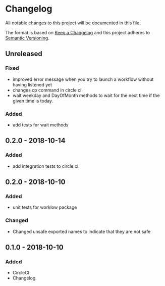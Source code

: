 # Changelog
All notable changes to this project will be documented in this file.

The format is based on [Keep a Changelog](http://keepachangelog.com/en/1.0.0/)
and this project adheres to [Semantic Versioning](http://semver.org/spec/v2.0.0.html).

## Unreleased
### Fixed
- improved error message when you try to launch a workflow without having listened yet
- changes cp command in circle ci
- wait weekday and DayOfMonth methods to wait for the next time if the given time is today.

### Added
- add tests for wait methods

## 0.2.0 - 2018-10-14
### Added
- add integration tests to circle ci.

## 0.2.0 - 2018-10-10
### Added
- unit tests for worklow package

### Changed
- Changed unsafe exported names to indicate that they are not safe

## 0.1.0 - 2018-10-10
### Added
- CircleCI
- Changelog.
